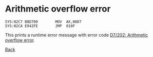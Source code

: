 # Arithmetic overflow error

```
SYS:02C7 B8D700        MOV	AX,00D7
SYS:02CA E942FE        JMP	010F
```
This prints a runtime error message with error code [D7/202: Arithmetic overflow error](ERROR-CODES.md).

[Back](README.md)